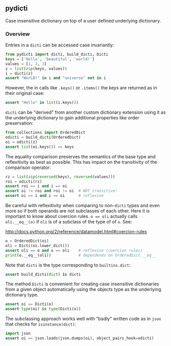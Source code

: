 ## pydicti

Case insensitive dictionary on top of a user defined underlying dictionary.


### Overview

Entries in a `dicti` can be accessed case invariantly:

```python
from pydicti import dicti, build_dicti, Dicti
keys = ['Hello', 'beautiful', 'world!']
values = [1, 2, 3]
z = list(zip(keys, values))
i = dicti(z)
assert "WorLD!" in i and "universe" not in i
```


However, the in calls like `.keys()` or `.items()` the keys are returned
as in their original case:

```python
assert "Hello" in list(i.keys())
```


`dicti` can be "derived" from  another custom dictionary extension using
it as the underlying dictionary to gain additional properties like order
preservation:

```python
from collections import OrderedDict
odicti = build_dicti(OrderedDict)
oi = odicti(z)
assert list(oi.keys()) == keys
```


The equality  comparison preserves  the semantics of  the base  type and
reflexitivity as best  as possible. This has impact  on the transitivity
of the comparison operator:

```python
rz = list(zip(reversed(keys), reversed(values)))
roi = odicti(rz)
assert roi == i and i == oi
assert oi != roi and roi != oi  # NOT transitive!
assert oi == i and i == oi      # reflexive
```


Be careful  with reflexitivity when  comparing to non-`dicti`  types and
even more so if both operands are  not subclasses of each other. Here it
is important  to know about  coercion rules.  `o == oli`  actually calls
`oli.__eq__(o)` if `oli` is of a subclass of the type of of `o`. See:

http://docs.python.org/2/reference/datamodel.html#coercion-rules 

```python
o = OrderedDict(oi)
oli = Dicti(oi.lower_dict())
assert oli == o and o == oli    # reflexive (coercion rules)
print(o.__eq__(oli))            # dependends on OrderedDict.__eq__
```


Note that `dicti` is the type corresponding to `builtins.dict`:

```python
assert build_dicti(dict) is dicti
```


The  method   `Dicti`  is  convenient  for   creating  case  insensitive
dictionaries from a given object automatically using the objects type as
the underlying dictionary type.

```python
assert oi == Dicti(o)
assert type(oi) is type(Dicti(o))
```


The  subclassing approach  works well  with "badly"  written code  as in
`json` that checks for `isinstance(dict)`:

```python
import json
assert oi == json.loads(json.dumps(oi), object_pairs_hook=odicti)
```


